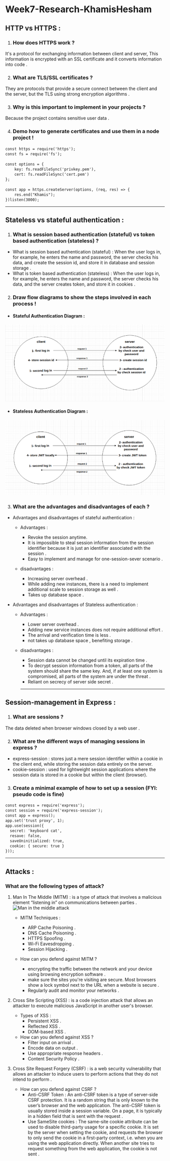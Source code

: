 # Week7-Research-KhamisHesham

## HTTP vs HTTPS :
1. ### How does HTTPS work ?
It's a protocol for exchanging information between client and server, This information is encrypted with an SSL certificate
and it converts information into code .

2. ### What are TLS/SSL certificates ?
They are protocols that provide a secure connect between the client and the server, but the TLS using strong encryption algorithms .

3. ### Why is this important to implement in your projects ?
Because the project contains sensitive user data .

4. ### Demo how to generate certificates and use them in a node project !
```
const https = require('https');
const fs = require('fs');

const options = {
    key: fs.readFileSync('privkey.pem'),
    cert: fs.readFileSync('cert.pem')
};

const app = https.createServer(options, (req, res) => {
    res.end("Khamis");
})listen(3000);

```
--- 

## Stateless vs stateful authentication :
1. ### What is session based authentication (stateful) vs token based authentication (stateless) ?
- What is session based authentication (stateful) : When the user logs in, for example, he enters the name and password, the server checks his data, and create the session id, and store it in database and session storage .
- What is token based authentication (stateless) : When the user logs in, for example, he enters the name and password, the server checks his data, and the server creates token, and store it in cookies .
2. ### Draw flow diagrams to show the steps involved in each process !
- #### Stateful Authentication Diagram :
![session based authentication](./Stateful.png)

- #### Stateless Authentication Diagram :
![token based authentication](./Stateless.png)

3. ### What are the advantages and disadvantages of each ?
- Advantages and disadvantages of stateful authentication : 
  - Advantages :
     - Revoke the session anytime.
     -  It is impossible to steal session information from the session identifier because it is just an identifier associated with the session .
     - Easy to implement and manage for one-session-sever scenario .

  - disadvantages :
    - Increasing server overhead .
    - While adding new instances, there is a need to implement additional scale to session storage as well .
    - Takes up database space .


- Advantages and disadvantages of Stateless authentication :
  - Advantages :
    - Lower server overhead .
    - Adding new service instances does not require additional effort .
    - The arrival and verification time is less .
    - not takes up database space , benefiting storage .

  - disadvantages :
    - Session data cannot be changed until its expiration time .
    - To decrypt session information from a token, all parts of the system should share the same key. And, if at least one system is compromised, all parts of the system are under the threat .
    - Reliant on secrecy of server side secret .
    ---

## Session-management in Express :
1. ### What are sessions ?
The data deleted when browser windows closed by a web user .

2. ### What are the different ways of managing sessions in express ?
- express-session :
stores just a mere session identifier within a cookie in the client end, while storing the session data entirely on the server.
- cookie-session :
used for lightweight session applications where the session data is stored in a cookie but within the client (browser).

3. ### Create a minimal example of how to set up a session (FYI: pseudo code is fine) 
```
const express = require('express');
const session = require('express-session');
const app = express();
app.set('trust proxy', 1);
app.use(session({
  secret: 'keyboard cat',
  resave: false,
  saveUninitialized: true,
  cookie: { secure: true }
}));
```
---

## Attacks :
### What are the following types of attack?
1. Man In The Middle (MITM) :
is a type of attack that involves a malicious element “listening in” on communications between parties .
![Man in the middle attack](https://www.imperva.com/learn/wp-content/uploads/sites/13/2017/09/man-in-the-middle-mitm-attack.png)

    - MITM Techniques :
       - ARP Cache Poisoning .
       - DNS Cache Poisoning .
       - HTTPS Spoofing .
       - Wi-Fi Eavesdropping .
       - Session Hijacking .

    - How can you defend against MITM ?
       - encrypting the traffic between the network and your device using browsing encryption software .
       - make sure the sites you're visiting are secure. Most browsers show a lock symbol next to the URL when a website is secure .
       - Regularly audit and monitor your networks .

2. Cross Site Scripting (XSS) :
is a code injection attack that allows an attacker to execute malicious JavaScript in another user's browser.
   - Types of XSS :
      - Persistent XSS .
      - Reflected XSS .
      - DOM-based XSS .
   - How can you defend against XSS ?
      - Filter input on arrival .
      - Encode data on output .
      - Use appropriate response headers .
      - Content Security Policy .

3. Cross Site Request Forgery (CSRF) :
is a web security vulnerability that allows an attacker to induce users to perform actions that they do not intend to perform .
   - How can you defend against CSRF ?
     - Anti-CSRF Token :
     An anti-CSRF token is a type of server-side CSRF protection. It is a random string that is only known to the user’s browser and the web application. The anti-CSRF token is usually stored inside a session variable. On a page, it is typically in a hidden field that is sent with the request .
     - Use SameSite cookies :
     The same-site cookie attribute can be used to disable third-party usage for a specific cookie. It is set by the server when setting the cookie, and requests the browser to only send the cookie in a first-party context, i.e. when you are using the web application directly. When another site tries to request something from the web application, the cookie is not sent . 